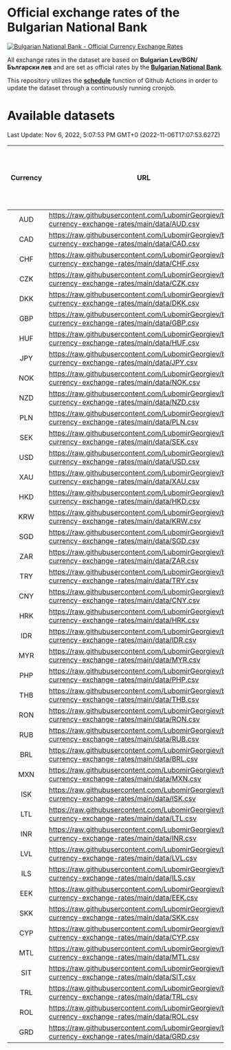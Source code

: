 # Official exchange rates of the Bulgarian National Bank

[![Bulgarian National Bank - Official Currency Exchange Rates](https://github.com/LubomirGeorgiev/bnb-currency-exchange-rates/actions/workflows/update-rates.yml/badge.svg?branch=main)](https://github.com/LubomirGeorgiev/bnb-currency-exchange-rates/actions/workflows/update-rates.yml)

All exchange rates in the dataset are based on **Bulgarian Lev/BGN/Български лев** and are set as official rates by the [**Bulgarian National Bank**](https://www.bnb.bg/Statistics/StExternalSector/StExchangeRates/StERForeignCurrencies/index.htm?toLang=_EN).

This repository utilizes the [**schedule**](https://docs.github.com/en/actions/reference/events-that-trigger-workflows) function of Github Actions in order to update the dataset through a continuously running cronjob.

# Available datasets

<!-- START LINKS (DO NOT EVER FU*ING DELETE THIS COMMENT FOR THE LOVE OF YOUR LIFE!!! IF YOU ARE CURIOS HOW IT WORKS, YOU CAN HAVE A LOOK AT ./src/updateReadme.ts) -->

Last Update: Nov 6, 2022, 5:07:53 PM GMT+0 (2022-11-06T17:07:53.627Z)

| Currency | URL                                                                                             | Number of records | Number of missing days that were filled in |
| :------: | ----------------------------------------------------------------------------------------------- | :---------------: | :----------------------------------------: |
|   AUD    | https://raw.githubusercontent.com/LubomirGeorgiev/bnb-currency-exchange-rates/main/data/AUD.csv |       8304        |                    2562                    |
|   CAD    | https://raw.githubusercontent.com/LubomirGeorgiev/bnb-currency-exchange-rates/main/data/CAD.csv |       8304        |                    2562                    |
|   CHF    | https://raw.githubusercontent.com/LubomirGeorgiev/bnb-currency-exchange-rates/main/data/CHF.csv |       8304        |                    2562                    |
|   CZK    | https://raw.githubusercontent.com/LubomirGeorgiev/bnb-currency-exchange-rates/main/data/CZK.csv |       8304        |                    2562                    |
|   DKK    | https://raw.githubusercontent.com/LubomirGeorgiev/bnb-currency-exchange-rates/main/data/DKK.csv |       8304        |                    2562                    |
|   GBP    | https://raw.githubusercontent.com/LubomirGeorgiev/bnb-currency-exchange-rates/main/data/GBP.csv |       8304        |                    2562                    |
|   HUF    | https://raw.githubusercontent.com/LubomirGeorgiev/bnb-currency-exchange-rates/main/data/HUF.csv |       8304        |                    2562                    |
|   JPY    | https://raw.githubusercontent.com/LubomirGeorgiev/bnb-currency-exchange-rates/main/data/JPY.csv |       8304        |                    2562                    |
|   NOK    | https://raw.githubusercontent.com/LubomirGeorgiev/bnb-currency-exchange-rates/main/data/NOK.csv |       8304        |                    2562                    |
|   NZD    | https://raw.githubusercontent.com/LubomirGeorgiev/bnb-currency-exchange-rates/main/data/NZD.csv |       8304        |                    2562                    |
|   PLN    | https://raw.githubusercontent.com/LubomirGeorgiev/bnb-currency-exchange-rates/main/data/PLN.csv |       8304        |                    2562                    |
|   SEK    | https://raw.githubusercontent.com/LubomirGeorgiev/bnb-currency-exchange-rates/main/data/SEK.csv |       8304        |                    2562                    |
|   USD    | https://raw.githubusercontent.com/LubomirGeorgiev/bnb-currency-exchange-rates/main/data/USD.csv |       8304        |                    2562                    |
|   XAU    | https://raw.githubusercontent.com/LubomirGeorgiev/bnb-currency-exchange-rates/main/data/XAU.csv |       8304        |                    2564                    |
|   HKD    | https://raw.githubusercontent.com/LubomirGeorgiev/bnb-currency-exchange-rates/main/data/HKD.csv |       8002        |                    2471                    |
|   KRW    | https://raw.githubusercontent.com/LubomirGeorgiev/bnb-currency-exchange-rates/main/data/KRW.csv |       8002        |                    2471                    |
|   SGD    | https://raw.githubusercontent.com/LubomirGeorgiev/bnb-currency-exchange-rates/main/data/SGD.csv |       8002        |                    2471                    |
|   ZAR    | https://raw.githubusercontent.com/LubomirGeorgiev/bnb-currency-exchange-rates/main/data/ZAR.csv |       8002        |                    2471                    |
|   TRY    | https://raw.githubusercontent.com/LubomirGeorgiev/bnb-currency-exchange-rates/main/data/TRY.csv |       6484        |                    2001                    |
|   CNY    | https://raw.githubusercontent.com/LubomirGeorgiev/bnb-currency-exchange-rates/main/data/CNY.csv |       6364        |                    1965                    |
|   HRK    | https://raw.githubusercontent.com/LubomirGeorgiev/bnb-currency-exchange-rates/main/data/HRK.csv |       6364        |                    1965                    |
|   IDR    | https://raw.githubusercontent.com/LubomirGeorgiev/bnb-currency-exchange-rates/main/data/IDR.csv |       6364        |                    1965                    |
|   MYR    | https://raw.githubusercontent.com/LubomirGeorgiev/bnb-currency-exchange-rates/main/data/MYR.csv |       6364        |                    1965                    |
|   PHP    | https://raw.githubusercontent.com/LubomirGeorgiev/bnb-currency-exchange-rates/main/data/PHP.csv |       6364        |                    1965                    |
|   THB    | https://raw.githubusercontent.com/LubomirGeorgiev/bnb-currency-exchange-rates/main/data/THB.csv |       6364        |                    1965                    |
|   RON    | https://raw.githubusercontent.com/LubomirGeorgiev/bnb-currency-exchange-rates/main/data/RON.csv |       6305        |                    1947                    |
|   RUB    | https://raw.githubusercontent.com/LubomirGeorgiev/bnb-currency-exchange-rates/main/data/RUB.csv |       6116        |                    1887                    |
|   BRL    | https://raw.githubusercontent.com/LubomirGeorgiev/bnb-currency-exchange-rates/main/data/BRL.csv |       5394        |                    1668                    |
|   MXN    | https://raw.githubusercontent.com/LubomirGeorgiev/bnb-currency-exchange-rates/main/data/MXN.csv |       5394        |                    1668                    |
|   ISK    | https://raw.githubusercontent.com/LubomirGeorgiev/bnb-currency-exchange-rates/main/data/ISK.csv |       5311        |                    1647                    |
|   LTL    | https://raw.githubusercontent.com/LubomirGeorgiev/bnb-currency-exchange-rates/main/data/LTL.csv |       5146        |                    1575                    |
|   INR    | https://raw.githubusercontent.com/LubomirGeorgiev/bnb-currency-exchange-rates/main/data/INR.csv |       5025        |                    1552                    |
|   LVL    | https://raw.githubusercontent.com/LubomirGeorgiev/bnb-currency-exchange-rates/main/data/LVL.csv |       4785        |                    1465                    |
|   ILS    | https://raw.githubusercontent.com/LubomirGeorgiev/bnb-currency-exchange-rates/main/data/ILS.csv |       4299        |                    1331                    |
|   EEK    | https://raw.githubusercontent.com/LubomirGeorgiev/bnb-currency-exchange-rates/main/data/EEK.csv |       4002        |                    1228                    |
|   SKK    | https://raw.githubusercontent.com/LubomirGeorgiev/bnb-currency-exchange-rates/main/data/SKK.csv |       2972        |                    914                     |
|   CYP    | https://raw.githubusercontent.com/LubomirGeorgiev/bnb-currency-exchange-rates/main/data/CYP.csv |       2906        |                    890                     |
|   MTL    | https://raw.githubusercontent.com/LubomirGeorgiev/bnb-currency-exchange-rates/main/data/MTL.csv |       2604        |                    799                     |
|   SIT    | https://raw.githubusercontent.com/LubomirGeorgiev/bnb-currency-exchange-rates/main/data/SIT.csv |       2544        |                    780                     |
|   TRL    | https://raw.githubusercontent.com/LubomirGeorgiev/bnb-currency-exchange-rates/main/data/TRL.csv |       1818        |                    559                     |
|   ROL    | https://raw.githubusercontent.com/LubomirGeorgiev/bnb-currency-exchange-rates/main/data/ROL.csv |       1697        |                    524                     |
|   GRD    | https://raw.githubusercontent.com/LubomirGeorgiev/bnb-currency-exchange-rates/main/data/GRD.csv |        361        |                    109                     |

<!-- END LINKS (DO NOT EVER FU*ING DELETE THIS COMMENT FOR THE LOVE OF YOUR LIFE!!! IF YOU ARE CURIOS HOW IT WORKS, YOU CAN HAVE A LOOK AT ./src/updateReadme.ts) -->
